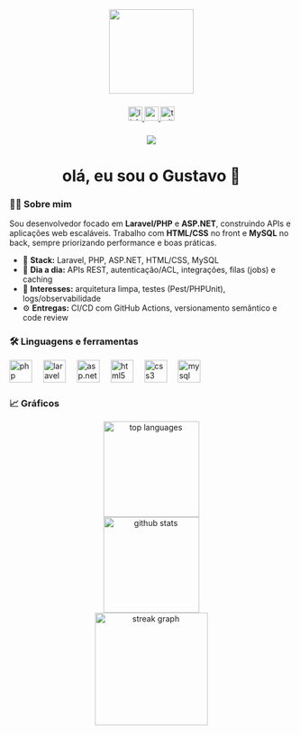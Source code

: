 <div align="center">
  <img height="150" src="https://media.giphy.com/media/M9gbBd9nbDrOTu1Mqx/giphy.gif"  />
</div>

###

<div align="center">
  <!-- Substitua os href="#" pelos seus links reais -->
  <a href="#" target="_blank">
    <img src="https://img.shields.io/static/v1?message=LinkedIn&logo=linkedin&label=&color=0D1117&logoColor=0A66C2&labelColor=0D1117&style=for-the-badge" height="25" alt="linkedin logo"  />
  </a>
  <a href="#" target="_blank">
    <img src="https://img.shields.io/static/v1?message=YouTube&logo=youtube&label=&color=0D1117&logoColor=FF0000&labelColor=0D1117&style=for-the-badge" height="25" alt="youtube logo"  />
  </a>
  <a href="#" target="_blank">
    <img src="https://img.shields.io/static/v1?message=Twitter&logo=twitter&label=&color=0D1117&logoColor=1DA1F2&labelColor=0D1117&style=for-the-badge" height="25" alt="twitter logo"  />
  </a>
</div>

###

<div align="center">
  <img src="https://visitor-badge.laobi.icu/badge?page_id=gustavoadfbagle.gustavoadfbagle"  />
</div>

###

<h1 align="center">olá, eu sou o Gustavo 👋</h1>

###

<h3 align="left">👨‍💻  Sobre mim</h3>

<p align="left">
Sou desenvolvedor focado em <strong>Laravel/PHP</strong> e <strong>ASP.NET</strong>, construindo APIs e aplicações web escaláveis. Trabalho com <strong>HTML/CSS</strong> no front e <strong>MySQL</strong> no back, sempre priorizando performance e boas práticas.
</p>

<ul align="left">
  <li>🔧 <strong>Stack:</strong> Laravel, PHP, ASP.NET, HTML/CSS, MySQL</li>
  <li>🚀 <strong>Dia a dia:</strong> APIs REST, autenticação/ACL, integrações, filas (jobs) e caching</li>
  <li>🧪 <strong>Interesses:</strong> arquitetura limpa, testes (Pest/PHPUnit), logs/observabilidade</li>
  <li>⚙️ <strong>Entregas:</strong> CI/CD com GitHub Actions, versionamento semântico e code review</li>
</ul>

###

<h3 align="left">🛠 Linguagens e ferramentas</h3>

<div align="left">
  <img src="https://cdn.jsdelivr.net/gh/devicons/devicon/icons/php/php-original.svg" height="40" alt="php" />
  <img width="12" />
  <img src="https://cdn.jsdelivr.net/gh/devicons/devicon/icons/laravel/laravel-original.svg" height="40" alt="laravel" />
  <img width="12" />
  <img src="https://cdn.jsdelivr.net/gh/devicons/devicon/icons/dot-net/dot-net-plain-wordmark.svg" height="40" alt="asp.net" />
  <img width="12" />
  <img src="https://cdn.jsdelivr.net/gh/devicons/devicon/icons/html5/html5-original.svg" height="40" alt="html5" />
  <img width="12" />
  <img src="https://cdn.jsdelivr.net/gh/devicons/devicon/icons/css3/css3-original.svg" height="40" alt="css3" />
  <img width="12" />
  <img src="https://cdn.jsdelivr.net/gh/devicons/devicon/icons/mysql/mysql-original.svg" height="40" alt="mysql" />
</div>

###

<h3 align="left">📈  Gráficos</h3>

<div align="center">
  <!-- Principais linguagens (auto a partir do GitHub) -->
  <img src="https://github-readme-stats.vercel.app/api/top-langs/?username=gustavoadfbagle&layout=compact&theme=tokyonight&hide_border=true&bg_color=0D1117&title_color=58A6FF&text_color=C9D1D9&langs_count=6&cache_seconds=86400" height="170" alt="top languages" />
</div>

<div align="center">
  <!-- Estatísticas gerais -->
  <img src="https://github-readme-stats.vercel.app/api?username=gustavoadfbagle&show_icons=true&theme=tokyonight&hide_border=true&bg_color=0D1117&rank_icon=github&locale=pt-br&title_color=58A6FF&text_color=C9D1D9&icon_color=58A6FF" height="170" alt="github stats" />
</div>

<div align="center">
  <!-- Streak -->
  <img src="https://streak-stats.demolab.com?user=gustavoadfbagle&locale=pt_BR&mode=daily&theme=tokyonight&hide_border=true&border_radius=5" height="200" alt="streak graph"  />
</div>
